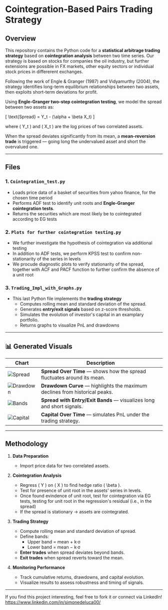 # Cointegration-Based Pairs Trading Strategy

## Overview
This repository contains the Python code for a **statistical arbitrage trading strategy** based on **cointegration analysis** between two time series. Our strategy is based on stocks  for companies the oil industry, but further extensions are possible in FX markets, other equity sectors or individual stock prices in differerent exchanges. 

Following the work of Engle & Granger (1987) and Vidyamurthy (2004), the strategy identifies long-term equilibrium relationships between two assets, then exploits short-term deviations for profit.

Using **Engle-Granger two-step cointegration testing**, we model the spread between two assets as:

\[
\text{Spread} = Y_t - (\alpha + \beta X_t)
\] 

where \( Y_t \) and \( X_t \) are the log prices of two correlated assets.

When the spread deviates significantly from its mean, a **mean-reversion trade** is triggered — going long the undervalued asset and short the overvalued one.

---

## Files

### 1. `Cointegration_test.py`
- Loads price data of a basket of securities from yahoo finance, for the chosen time period
- Performs ADF test to identify unit roots and **Engle-Granger cointegration tests**.
- Returns the securities which are most likely be to cointegrated according to EG tests


### 2. `Plots for further cointegration testing.py`
- We further investigate the hypothesis of cointegration via additional testing
- In addition to ADF tests, we perform KPSS test to confirm non-stationarity of the series in levels
- We procude diagnostic plots to verify stationarity of the spread, together with ACF and PACF function to further confirm the absence of a unit root

### 3. `Trading_Impl_with_Graphs.py`
- This last Python file implements the **trading strategy**
  - Computes rolling mean and standard deviation of the spread.
  - Generates **entry/exit signals** based on z-score thresholds.
  - Simulates the evolution of investor's capital in an examplary portfolio.
  - Returns graphs to visualize PnL and drawdowns

---

## 📊 Generated Visuals

| Chart | Description |
|-------|--------------|
| ![Spread](results/pairs_demo_spread.png) | **Spread Over Time** — shows how the spread fluctuates around its mean. |
| ![Drawdown](results/pairs_demo_drawdown.png) | **Drawdown Curve** — highlights the maximum declines from historical peaks. |
| ![Bands](results/cointegra_enhanced_spread.png) | **Spread with Entry/Exit Bands** — visualizes long and short signals. |
| ![Capital](results/pairs_demo_capital.png) | **Capital Over Time** — simulates PnL under the trading strategy. |

---

## Methodology

1. **Data Preparation**
   - Import price data for two correlated assets.

2. **Cointegration Analysis**
   - Regress \( Y \) on \( X \) to find hedge ratio \( \beta \).
   - Test for presence of unit root in the assets' series in levels.
   - Once found evindence of unit root, test for cointegration via EG tests, testing for unit root in the regression's residual (i.e., in the spread)
   - If the spread is stationary → assets are cointegrated.

3. **Trading Strategy**
   - Compute rolling mean and standard deviation of spread.
   - Define bands:
     - Upper band = mean + k·σ
     - Lower band = mean − k·σ
   - **Enter trades** when spread deviates beyond bands.
   - **Exit trades** when spread reverts toward the mean.

4. **Monitoring Performance**
   - Track cumulative returns, drawdowns, and capital evolution.
   - Visualize results to assess robustness and timing of signals.

---

If you find this project interesting, feel free to fork it or connect via LinkedIn! https://www.linkedin.com/in/simonedeluca00/
